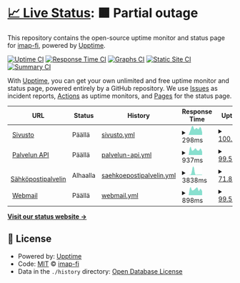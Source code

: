 # [📈 Live Status](https://status.imap.fi): <!--live status--> **🟧 Partial outage**

This repository contains the open-source uptime monitor and status page for [imap-fi](https://status.imap.fi), powered by [Upptime](https://github.com/upptime/upptime).

[![Uptime CI](https://github.com/imap-fi/status/workflows/Uptime%20CI/badge.svg)](https://github.com/imap-fi/status/actions?query=workflow%3A%22Uptime+CI%22)
[![Response Time CI](https://github.com/imap-fi/status/workflows/Response%20Time%20CI/badge.svg)](https://github.com/imap-fi/status/actions?query=workflow%3A%22Response+Time+CI%22)
[![Graphs CI](https://github.com/imap-fi/status/workflows/Graphs%20CI/badge.svg)](https://github.com/imap-fi/status/actions?query=workflow%3A%22Graphs+CI%22)
[![Static Site CI](https://github.com/imap-fi/status/workflows/Static%20Site%20CI/badge.svg)](https://github.com/imap-fi/status/actions?query=workflow%3A%22Static+Site+CI%22)
[![Summary CI](https://github.com/imap-fi/status/workflows/Summary%20CI/badge.svg)](https://github.com/imap-fi/status/actions?query=workflow%3A%22Summary+CI%22)

With [Upptime](https://upptime.js.org), you can get your own unlimited and free uptime monitor and status page, powered entirely by a GitHub repository. We use [Issues](https://github.com/imap-fi/status/issues) as incident reports, [Actions](https://github.com/imap-fi/status/actions) as uptime monitors, and [Pages](https://status.imap.fi) for the status page.

<!--start: status pages-->
<!-- This summary is generated by Upptime (https://github.com/upptime/upptime) -->
<!-- Do not edit this manually, your changes will be overwritten -->
<!-- prettier-ignore -->
| URL | Status | History | Response Time | Uptime |
| --- | ------ | ------- | ------------- | ------ |
| <img alt="" src="https://favicons.githubusercontent.com/imap.fi" height="13"> [Sivusto](https://imap.fi) | Päällä | [sivusto.yml](https://github.com/imap-fi/status/commits/HEAD/history/sivusto.yml) | <details><summary><img alt="Response time graph" src="./graphs/sivusto/response-time-week.png" height="20"> 298ms</summary><br><a href="https://status.imap.fi/history/sivusto"><img alt="Response time 279" src="https://img.shields.io/endpoint?url=https%3A%2F%2Fraw.githubusercontent.com%2Fimap-fi%2Fstatus%2FHEAD%2Fapi%2Fsivusto%2Fresponse-time.json"></a><br><a href="https://status.imap.fi/history/sivusto"><img alt="24-hour response time 126" src="https://img.shields.io/endpoint?url=https%3A%2F%2Fraw.githubusercontent.com%2Fimap-fi%2Fstatus%2FHEAD%2Fapi%2Fsivusto%2Fresponse-time-day.json"></a><br><a href="https://status.imap.fi/history/sivusto"><img alt="7-day response time 298" src="https://img.shields.io/endpoint?url=https%3A%2F%2Fraw.githubusercontent.com%2Fimap-fi%2Fstatus%2FHEAD%2Fapi%2Fsivusto%2Fresponse-time-week.json"></a><br><a href="https://status.imap.fi/history/sivusto"><img alt="30-day response time 313" src="https://img.shields.io/endpoint?url=https%3A%2F%2Fraw.githubusercontent.com%2Fimap-fi%2Fstatus%2FHEAD%2Fapi%2Fsivusto%2Fresponse-time-month.json"></a><br><a href="https://status.imap.fi/history/sivusto"><img alt="1-year response time 279" src="https://img.shields.io/endpoint?url=https%3A%2F%2Fraw.githubusercontent.com%2Fimap-fi%2Fstatus%2FHEAD%2Fapi%2Fsivusto%2Fresponse-time-year.json"></a></details> | <details><summary><a href="https://status.imap.fi/history/sivusto">100.00%</a></summary><a href="https://status.imap.fi/history/sivusto"><img alt="All-time uptime 98.85%" src="https://img.shields.io/endpoint?url=https%3A%2F%2Fraw.githubusercontent.com%2Fimap-fi%2Fstatus%2FHEAD%2Fapi%2Fsivusto%2Fuptime.json"></a><br><a href="https://status.imap.fi/history/sivusto"><img alt="24-hour uptime 100.00%" src="https://img.shields.io/endpoint?url=https%3A%2F%2Fraw.githubusercontent.com%2Fimap-fi%2Fstatus%2FHEAD%2Fapi%2Fsivusto%2Fuptime-day.json"></a><br><a href="https://status.imap.fi/history/sivusto"><img alt="7-day uptime 100.00%" src="https://img.shields.io/endpoint?url=https%3A%2F%2Fraw.githubusercontent.com%2Fimap-fi%2Fstatus%2FHEAD%2Fapi%2Fsivusto%2Fuptime-week.json"></a><br><a href="https://status.imap.fi/history/sivusto"><img alt="30-day uptime 100.00%" src="https://img.shields.io/endpoint?url=https%3A%2F%2Fraw.githubusercontent.com%2Fimap-fi%2Fstatus%2FHEAD%2Fapi%2Fsivusto%2Fuptime-month.json"></a><br><a href="https://status.imap.fi/history/sivusto"><img alt="1-year uptime 98.85%" src="https://img.shields.io/endpoint?url=https%3A%2F%2Fraw.githubusercontent.com%2Fimap-fi%2Fstatus%2FHEAD%2Fapi%2Fsivusto%2Fuptime-year.json"></a></details>
| <img alt="" src="https://favicons.githubusercontent.com/api.imap.fi" height="13"> [Palvelun API](https://api.imap.fi/heartbeat) | Päällä | [palvelun-api.yml](https://github.com/imap-fi/status/commits/HEAD/history/palvelun-api.yml) | <details><summary><img alt="Response time graph" src="./graphs/palvelun-api/response-time-week.png" height="20"> 937ms</summary><br><a href="https://status.imap.fi/history/palvelun-api"><img alt="Response time 856" src="https://img.shields.io/endpoint?url=https%3A%2F%2Fraw.githubusercontent.com%2Fimap-fi%2Fstatus%2FHEAD%2Fapi%2Fpalvelun-api%2Fresponse-time.json"></a><br><a href="https://status.imap.fi/history/palvelun-api"><img alt="24-hour response time 562" src="https://img.shields.io/endpoint?url=https%3A%2F%2Fraw.githubusercontent.com%2Fimap-fi%2Fstatus%2FHEAD%2Fapi%2Fpalvelun-api%2Fresponse-time-day.json"></a><br><a href="https://status.imap.fi/history/palvelun-api"><img alt="7-day response time 937" src="https://img.shields.io/endpoint?url=https%3A%2F%2Fraw.githubusercontent.com%2Fimap-fi%2Fstatus%2FHEAD%2Fapi%2Fpalvelun-api%2Fresponse-time-week.json"></a><br><a href="https://status.imap.fi/history/palvelun-api"><img alt="30-day response time 950" src="https://img.shields.io/endpoint?url=https%3A%2F%2Fraw.githubusercontent.com%2Fimap-fi%2Fstatus%2FHEAD%2Fapi%2Fpalvelun-api%2Fresponse-time-month.json"></a><br><a href="https://status.imap.fi/history/palvelun-api"><img alt="1-year response time 856" src="https://img.shields.io/endpoint?url=https%3A%2F%2Fraw.githubusercontent.com%2Fimap-fi%2Fstatus%2FHEAD%2Fapi%2Fpalvelun-api%2Fresponse-time-year.json"></a></details> | <details><summary><a href="https://status.imap.fi/history/palvelun-api">99.52%</a></summary><a href="https://status.imap.fi/history/palvelun-api"><img alt="All-time uptime 98.57%" src="https://img.shields.io/endpoint?url=https%3A%2F%2Fraw.githubusercontent.com%2Fimap-fi%2Fstatus%2FHEAD%2Fapi%2Fpalvelun-api%2Fuptime.json"></a><br><a href="https://status.imap.fi/history/palvelun-api"><img alt="24-hour uptime 100.00%" src="https://img.shields.io/endpoint?url=https%3A%2F%2Fraw.githubusercontent.com%2Fimap-fi%2Fstatus%2FHEAD%2Fapi%2Fpalvelun-api%2Fuptime-day.json"></a><br><a href="https://status.imap.fi/history/palvelun-api"><img alt="7-day uptime 99.52%" src="https://img.shields.io/endpoint?url=https%3A%2F%2Fraw.githubusercontent.com%2Fimap-fi%2Fstatus%2FHEAD%2Fapi%2Fpalvelun-api%2Fuptime-week.json"></a><br><a href="https://status.imap.fi/history/palvelun-api"><img alt="30-day uptime 99.89%" src="https://img.shields.io/endpoint?url=https%3A%2F%2Fraw.githubusercontent.com%2Fimap-fi%2Fstatus%2FHEAD%2Fapi%2Fpalvelun-api%2Fuptime-month.json"></a><br><a href="https://status.imap.fi/history/palvelun-api"><img alt="1-year uptime 98.57%" src="https://img.shields.io/endpoint?url=https%3A%2F%2Fraw.githubusercontent.com%2Fimap-fi%2Fstatus%2FHEAD%2Fapi%2Fpalvelun-api%2Fuptime-year.json"></a></details>
| <img alt="" src="https://favicons.githubusercontent.com/server.imap.fi" height="13"> [Sähköpostipalvelin](https://server.imap.fi) | Alhaalla | [saehkoepostipalvelin.yml](https://github.com/imap-fi/status/commits/HEAD/history/saehkoepostipalvelin.yml) | <details><summary><img alt="Response time graph" src="./graphs/saehkoepostipalvelin/response-time-week.png" height="20"> 3838ms</summary><br><a href="https://status.imap.fi/history/saehkoepostipalvelin"><img alt="Response time 1108" src="https://img.shields.io/endpoint?url=https%3A%2F%2Fraw.githubusercontent.com%2Fimap-fi%2Fstatus%2FHEAD%2Fapi%2Fsaehkoepostipalvelin%2Fresponse-time.json"></a><br><a href="https://status.imap.fi/history/saehkoepostipalvelin"><img alt="24-hour response time 0" src="https://img.shields.io/endpoint?url=https%3A%2F%2Fraw.githubusercontent.com%2Fimap-fi%2Fstatus%2FHEAD%2Fapi%2Fsaehkoepostipalvelin%2Fresponse-time-day.json"></a><br><a href="https://status.imap.fi/history/saehkoepostipalvelin"><img alt="7-day response time 3838" src="https://img.shields.io/endpoint?url=https%3A%2F%2Fraw.githubusercontent.com%2Fimap-fi%2Fstatus%2FHEAD%2Fapi%2Fsaehkoepostipalvelin%2Fresponse-time-week.json"></a><br><a href="https://status.imap.fi/history/saehkoepostipalvelin"><img alt="30-day response time 1891" src="https://img.shields.io/endpoint?url=https%3A%2F%2Fraw.githubusercontent.com%2Fimap-fi%2Fstatus%2FHEAD%2Fapi%2Fsaehkoepostipalvelin%2Fresponse-time-month.json"></a><br><a href="https://status.imap.fi/history/saehkoepostipalvelin"><img alt="1-year response time 1108" src="https://img.shields.io/endpoint?url=https%3A%2F%2Fraw.githubusercontent.com%2Fimap-fi%2Fstatus%2FHEAD%2Fapi%2Fsaehkoepostipalvelin%2Fresponse-time-year.json"></a></details> | <details><summary><a href="https://status.imap.fi/history/saehkoepostipalvelin">71.86%</a></summary><a href="https://status.imap.fi/history/saehkoepostipalvelin"><img alt="All-time uptime 96.97%" src="https://img.shields.io/endpoint?url=https%3A%2F%2Fraw.githubusercontent.com%2Fimap-fi%2Fstatus%2FHEAD%2Fapi%2Fsaehkoepostipalvelin%2Fuptime.json"></a><br><a href="https://status.imap.fi/history/saehkoepostipalvelin"><img alt="24-hour uptime 0.00%" src="https://img.shields.io/endpoint?url=https%3A%2F%2Fraw.githubusercontent.com%2Fimap-fi%2Fstatus%2FHEAD%2Fapi%2Fsaehkoepostipalvelin%2Fuptime-day.json"></a><br><a href="https://status.imap.fi/history/saehkoepostipalvelin"><img alt="7-day uptime 71.86%" src="https://img.shields.io/endpoint?url=https%3A%2F%2Fraw.githubusercontent.com%2Fimap-fi%2Fstatus%2FHEAD%2Fapi%2Fsaehkoepostipalvelin%2Fuptime-week.json"></a><br><a href="https://status.imap.fi/history/saehkoepostipalvelin"><img alt="30-day uptime 93.48%" src="https://img.shields.io/endpoint?url=https%3A%2F%2Fraw.githubusercontent.com%2Fimap-fi%2Fstatus%2FHEAD%2Fapi%2Fsaehkoepostipalvelin%2Fuptime-month.json"></a><br><a href="https://status.imap.fi/history/saehkoepostipalvelin"><img alt="1-year uptime 96.97%" src="https://img.shields.io/endpoint?url=https%3A%2F%2Fraw.githubusercontent.com%2Fimap-fi%2Fstatus%2FHEAD%2Fapi%2Fsaehkoepostipalvelin%2Fuptime-year.json"></a></details>
| <img alt="" src="https://favicons.githubusercontent.com/mail.imap.fi" height="13"> [Webmail](https://mail.imap.fi) | Päällä | [webmail.yml](https://github.com/imap-fi/status/commits/HEAD/history/webmail.yml) | <details><summary><img alt="Response time graph" src="./graphs/webmail/response-time-week.png" height="20"> 898ms</summary><br><a href="https://status.imap.fi/history/webmail"><img alt="Response time 728" src="https://img.shields.io/endpoint?url=https%3A%2F%2Fraw.githubusercontent.com%2Fimap-fi%2Fstatus%2FHEAD%2Fapi%2Fwebmail%2Fresponse-time.json"></a><br><a href="https://status.imap.fi/history/webmail"><img alt="24-hour response time 611" src="https://img.shields.io/endpoint?url=https%3A%2F%2Fraw.githubusercontent.com%2Fimap-fi%2Fstatus%2FHEAD%2Fapi%2Fwebmail%2Fresponse-time-day.json"></a><br><a href="https://status.imap.fi/history/webmail"><img alt="7-day response time 898" src="https://img.shields.io/endpoint?url=https%3A%2F%2Fraw.githubusercontent.com%2Fimap-fi%2Fstatus%2FHEAD%2Fapi%2Fwebmail%2Fresponse-time-week.json"></a><br><a href="https://status.imap.fi/history/webmail"><img alt="30-day response time 817" src="https://img.shields.io/endpoint?url=https%3A%2F%2Fraw.githubusercontent.com%2Fimap-fi%2Fstatus%2FHEAD%2Fapi%2Fwebmail%2Fresponse-time-month.json"></a><br><a href="https://status.imap.fi/history/webmail"><img alt="1-year response time 728" src="https://img.shields.io/endpoint?url=https%3A%2F%2Fraw.githubusercontent.com%2Fimap-fi%2Fstatus%2FHEAD%2Fapi%2Fwebmail%2Fresponse-time-year.json"></a></details> | <details><summary><a href="https://status.imap.fi/history/webmail">99.52%</a></summary><a href="https://status.imap.fi/history/webmail"><img alt="All-time uptime 98.74%" src="https://img.shields.io/endpoint?url=https%3A%2F%2Fraw.githubusercontent.com%2Fimap-fi%2Fstatus%2FHEAD%2Fapi%2Fwebmail%2Fuptime.json"></a><br><a href="https://status.imap.fi/history/webmail"><img alt="24-hour uptime 100.00%" src="https://img.shields.io/endpoint?url=https%3A%2F%2Fraw.githubusercontent.com%2Fimap-fi%2Fstatus%2FHEAD%2Fapi%2Fwebmail%2Fuptime-day.json"></a><br><a href="https://status.imap.fi/history/webmail"><img alt="7-day uptime 99.52%" src="https://img.shields.io/endpoint?url=https%3A%2F%2Fraw.githubusercontent.com%2Fimap-fi%2Fstatus%2FHEAD%2Fapi%2Fwebmail%2Fuptime-week.json"></a><br><a href="https://status.imap.fi/history/webmail"><img alt="30-day uptime 99.89%" src="https://img.shields.io/endpoint?url=https%3A%2F%2Fraw.githubusercontent.com%2Fimap-fi%2Fstatus%2FHEAD%2Fapi%2Fwebmail%2Fuptime-month.json"></a><br><a href="https://status.imap.fi/history/webmail"><img alt="1-year uptime 98.74%" src="https://img.shields.io/endpoint?url=https%3A%2F%2Fraw.githubusercontent.com%2Fimap-fi%2Fstatus%2FHEAD%2Fapi%2Fwebmail%2Fuptime-year.json"></a></details>

<!--end: status pages-->

[**Visit our status website →**](https://status.imap.fi)

## 📄 License

- Powered by: [Upptime](https://github.com/upptime/upptime)
- Code: [MIT](./LICENSE) © [imap-fi](https://status.imap.fi)
- Data in the `./history` directory: [Open Database License](https://opendatacommons.org/licenses/odbl/1-0/)
